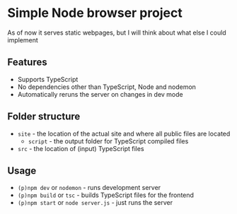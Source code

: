 # Simple Node browser project

As of now it serves static webpages, but I will think about what else I could implement

## Features

-   Supports TypeScript
-   No dependencies other than TypeScript, Node and nodemon
-   Automatically reruns the server on changes in dev mode

## Folder structure

-   `site` - the location of the actual site and where all public files are located
    -   `script` - the output folder for TypeScript compiled files
-   `src` - the location of (input) TypeScript files

## Usage

-   `(p)npm dev` or `nodemon` - runs development server
-   `(p)npm build` or `tsc` - builds TypeScript files for the frontend
-   `(p)npm start` or `node server.js` - just runs the server
